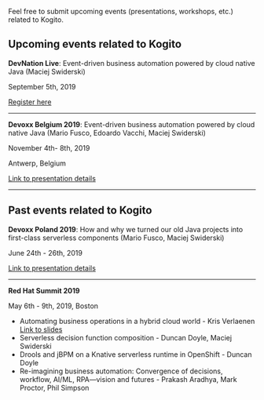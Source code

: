 Feel free to submit upcoming events (presentations, workshops, etc.) related to Kogito.

## Upcoming events related to Kogito

**DevNation Live**: Event-driven business automation powered by cloud native Java (Maciej Swiderski)

September 5th, 2019

[Register here](https://onlinexperiences.com/scripts/Server.nxp?LASCmd=AI:4;F:QS!10100&ShowUUID=F6F282B0-E20C-44C7-822C-90D1B7AFAE04)


***
**Devoxx Belgium 2019**: Event-driven business automation powered by cloud native Java (Mario Fusco, Edoardo Vacchi, Maciej Swiderski)

November 4th- 8th, 2019

Antwerp, Belgium

[Link to presentation details](https://devoxx.be/talk/?id=44155)


***




## Past events related to Kogito

**Devoxx Poland 2019**: How and why we turned our old Java projects into first-class serverless components (Mario Fusco, Maciej Swiderski)

June 24th - 26th, 2019

[Link to presentation details](https://cfp.devoxx.pl/talk/CIS-6188/How_and_why_we_turned_our_old_Java_projects_into_first-class_serverless_components)

***

**Red Hat Summit 2019**

May 6th - 9th, 2019, Boston

* Automating business operations in a hybrid cloud world - Kris Verlaenen 
[Link to slides](https://www.slideshare.net/krisverlaenen/summit-2019-submarine-initiative)
* Serverless decision function composition - Duncan Doyle, Maciej Swiderski
* Drools and jBPM on a Knative serverless runtime in OpenShift - Duncan Doyle
* Re-imagining business automation: Convergence of decisions, workflow, AI/ML, RPA—vision and futures - Prakash Aradhya, Mark Proctor, Phil Simpson